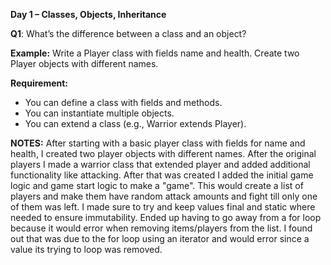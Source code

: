 **Day 1 – Classes, Objects, Inheritance**

**Q1**: What’s the difference between a class and an object?

**Example:** Write a Player class with fields name and health. Create two Player objects with different names.

**Requirement:**
- You can define a class with fields and methods.
- You can instantiate multiple objects.
- You can extend a class (e.g., Warrior extends Player).

**NOTES:**
After starting with a basic player class with fields for name and health, I created two player objects with different names.
After the original players I made a warrior class that extended player and added additional functionality like attacking.
After that was created I added the initial game logic and game start logic to make a "game".
This would create a list of players and make them have random attack amounts and fight till only one of them was left.
I made sure to try and keep values final and static where needed to ensure immutability.
Ended up having to go away from a for loop because it would error when removing items/players from the list.
I found out that was due to the for loop using an iterator and would error since a value its trying to loop was removed.